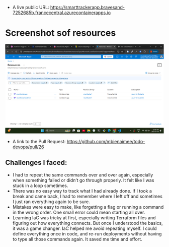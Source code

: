 - A live public URL: https://smarttrackerapp.bravesand-7252685b.francecentral.azurecontainerapps.io
# Screenshot sof resources
![Homepage Screenshot](images/Screenshot%20(71).png)

- A link to the Pull Request: https://github.com/mbienaimee/todo-devops/pull/26
## Challenges I faced:
- I had to repeat the same commands over and over again, especially when something failed or didn’t go through properly. It felt like I was stuck in a loop sometimes.
- There was no easy way to track what I had already done. If I took a break and came back, I had to remember where I left off  and sometimes I just ran everything again to be sure.
- Mistakes were easy to make, like forgetting a flag or running a command in the wrong order. One small error could mean starting all over.
- Learning IaC was tricky at first, especially writing Terraform files and figuring out how everything connects. But once I understood the basics, it was a game changer.
IaC helped me avoid repeating myself. I could define everything once in code, and re-run deployments without having to type all those commands again. It saved me time and effort.
